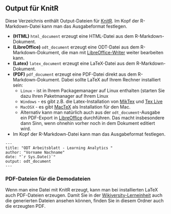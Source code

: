 ## Output für KnitR
Diese Verzeichnis enthält Output-Dateien für [KnitR](https://de.wikiversity.org/wiki/KnitR). Im Kopf der R-Markdown-Datei kann man das Ausgabeformat festlegen.
* **(HTML)** `html_document` erzeugt eine HTML-Datei aus dem R-Markdown-Dokument.
*  **(LibreOffice)** `odt_document` erzeugt eine ODT-Datei aus dem R-Markdown-Dokument, die man mit [LibreOffice-Writer](https://www.libreoffice.org/download/download-libreoffice/)   weiter bearbeiten kann.
*  **(Latex)** `latex_document` erzeugt eine LaTeX-Datei aus dem R-Markdown-Dokument.
*  **(PDF)** `pdf_document` erzeugt eine PDF-Datei direkt aus dem R-Markdown-Dokument. Dabei sollte LaTeX auf Ihrem Rechner installiert sein:
   - `Linux` - ist in Ihrem Packagemanager auf Linux enthalten (starten Sie dazu Ihren Paketmanager auf Ihrem Linux
   - `Windows` - es gibt z.B. die Latex-Installation von [MikTex](https://miktex.org/) und [Tex Live](https://www.tug.org/texlive/)
   - `MacOSX` - es gibt [MacTeX](https://www.tug.org/mactex/) als Installation für den Mac.
   - Alternativ kann man natürlich auch aus der `odt_document`-Ausgabe ein PDF-Export in [LibreOffice](https://www.libreoffice.org/) durchführen. Das macht insbesondere dann Sinn, wenn ohnehin vorher noch in dem Dokument editiert wird.
* Im Kopf der R-Markdown-Datei kann man das Ausgabeformat festlegen.
```ỳaml
---
title: "ODT Arbeitsblatt - Learning Analytics "
author: "Vorname Nachname"
date: "`r Sys.Date()`"
output: odt_document
---
```

### PDF-Dateien für die Demodateien
Wenn man eine Datei mit KnitR erzeugt, kann man bei installierten LaTeX auch PDF-Dateien erzeugen. Damit Sie in der [Wikiversity-Lerneinheit](https://de.wikiversity.org/wiki/KnitR) auch die generierten Dateien ansehen können, finden Sie in diesem Ordner auch die erzeugten PDF.
